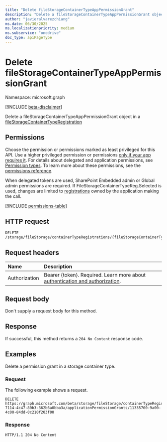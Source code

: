 ```yaml
---
title: "Delete fileStorageContainerTypeAppPermissionGrant"
description: "Delete a fileStorageContainerTypeAppPermissionGrant object."
author: "javieralvarezchiang"
ms.date: 06/30/2025
ms.localizationpriority: medium
ms.subservice: "onedrive"
doc_type: apiPageType
---
```


# Delete fileStorageContainerTypeAppPermissionGrant

Namespace: microsoft.graph

[!INCLUDE [beta-disclaimer](../../includes/beta-disclaimer.md)]

Delete a fileStorageContainerTypeAppPermissionGrant object in a [fileStorageContainerTypeRegistration](../resources/fileStorageContainerTypeRegistration.md)


## Permissions

Choose the permission or permissions marked as least privileged for this API. Use a higher privileged permission or permissions [only if your app requires it](/graph/permissions-overview#best-practices-for-using-microsoft-graph-permissions). For details about delegated and application permissions, see [Permission types](/graph/permissions-overview#permission-types). To learn more about these permissions, see the [permissions reference](/graph/permissions-reference).

When delegated tokens are used, SharePoint Embedded admin or Global admin permissions are required.
If FileStorageContainerTypeReg.Selected is used, changes are limited to [registrations](../resources/storageContainerTypeRegistration.md) owned by the application 
making the call.

<!-- {
  "blockType": "permissions",
  "name": "filestoragecontainertyperegistration-delete-applicationpermissiongrants-permissions"
}
-->
[!INCLUDE [permissions-table](../includes/permissions/filestoragecontainertyperegistration-delete-applicationpermissiongrants-permissions.md)]

## HTTP request

<!-- {
  "blockType": "ignored"
}
-->
``` http
DELETE /storage/fileStorage/containerTypeRegistrations/{fileStorageContainerTypeRegistrationId}/applicationPermissionGrants/{appId}
```

## Request headers

|Name|Description|
|:---|:---|
|Authorization|Bearer {token}. Required. Learn more about [authentication and authorization](/graph/auth/auth-concepts).|

## Request body

Don't supply a request body for this method.

## Response

If successful, this method returns a `204 No Content` response code.

## Examples

Delete a permission grant in a storage container type.

### Request

The following example shows a request.
<!-- {
  "blockType": "request",
  "name": "delete_filestoragecontainertypeapppermissiongrant"
}
-->
``` http
DELETE https://graph.microsoft.com/beta/storage/fileStorage/containerTypeRegistrations/21b52d99-7114-4c47-80b3-362b6a0bba3a/applicationPermissionGrants/11335700-9a00-4c00-84dd-0c210f203f00
```

### Response

<!-- {
  "blockType": "response",
  "truncated": true
}
-->
``` http
HTTP/1.1 204 No Content
```

